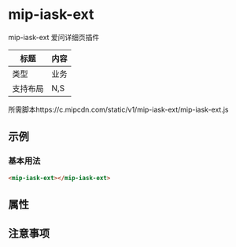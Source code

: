 # mip-iask-ext

mip-iask-ext 爱问详细页插件

标题|内容
----|----
类型|业务
支持布局|N,S|
所需脚本https://c.mipcdn.com/static/v1/mip-iask-ext/mip-iask-ext.js

## 示例

### 基本用法
```html
<mip-iask-ext></mip-iask-ext>
```
## 属性

## 注意事项
